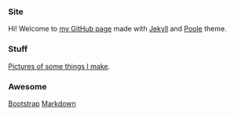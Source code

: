 ### Site

Hi! Welcome to [my GitHub page](http://indexcosmos.github.io/) made with [Jekyll](http://jekyllrb.com) and [Poole](http://getpoole.com) theme.

### Stuff

[Pictures of some things I make](http://indexcosmos.github.io/portfolio/).

### Awesome

[Bootstrap](http://getbootstrap.com/)
[Markdown](http://daringfireball.net/projects/markdown/)